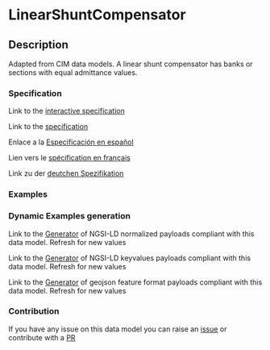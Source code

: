 # LinearShuntCompensator

## Description 

Adapted from CIM data models. A linear shunt compensator has banks or sections with equal admittance values.
### Specification

Link to the [interactive specification](https://swagger.lab.fiware.org/?url=https://smart-data-models.github.io/dataModel.EnergyCIM/LinearShuntCompensator/swagger.yaml)

Link to the [specification](https://smart-data-models.github.io/dataModel.EnergyCIM/LinearShuntCompensator/doc/spec.md)

Enlace a la [Especificación en español](https://smart-data-models.github.io/dataModel.EnergyCIM/LinearShuntCompensator/doc/spec_ES.md)

Lien vers le [spécification en français](https://smart-data-models.github.io/dataModel.EnergyCIM/LinearShuntCompensator/doc/spec_FR.md)

Link zu der [deutchen Spezifikation](https://smart-data-models.github.io/dataModel.EnergyCIM/LinearShuntCompensator/doc/spec_DE.md)
### Examples
### Dynamic Examples generation

Link to the [Generator](https://smartdatamodels.org/extra/ngsi-ld_generator_v0.92.php?schemaUrl=https://raw.githubusercontent.com/smart-data-models/dataModel.EnergyCIM/master/LinearShuntCompensator/schema.json&email=info@smartdatamodels.org) of NGSI-LD normalized payloads compliant with this data model. Refresh for new values

Link to the [Generator](https://smartdatamodels.org/extra/ngsi-ld_generator_keyvalues_v0.92.php?schemaUrl=https://raw.githubusercontent.com/smart-data-models/dataModel.EnergyCIM/master/LinearShuntCompensator/schema.json&email=info@smartdatamodels.org) of NGSI-LD keyvalues payloads compliant with this data model. Refresh for new values

Link to the [Generator](https://smartdatamodels.org/extra/geojson_features_generator_v1.0.php?schemaUrl=https://raw.githubusercontent.com/smart-data-models/dataModel.EnergyCIM/master/LinearShuntCompensator/schema.json&email=info@smartdatamodels.org) of geojson feature format payloads compliant with this data model. Refresh for new values
### Contribution

 If you have any issue on this data model you can raise an [issue](https://github.com/smart-data-models/dataModel.EnergyCIM/issues)  or contribute with a [PR](https://github.com/smart-data-models/dataModel.EnergyCIM/pulls)